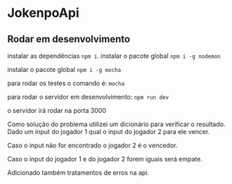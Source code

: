 # JokenpoApi


## Rodar em desenvolvimento

instalar as dependências `npm i`.
instalar o pacote global `npm i -g nodemon`

instalar o pacote global `npm i -g mocha`

para rodar os testes o comando é: `mocha`

para rodar o servidor em desenvolvimento: `npm run dev`

o servidor irá rodar na porta 3000

Como solução do problema utilizei um dicionário para verificar o resultado. Dado um input do jogador 1 qual o input do jogador 2 para ele vencer.

Caso o input não for encontrado o jogador 2 é o vencedor.

Caso o input do jogador 1 e do jogador 2 forem iguais será empate.

Adicionado também tratamentos de erros na api.
